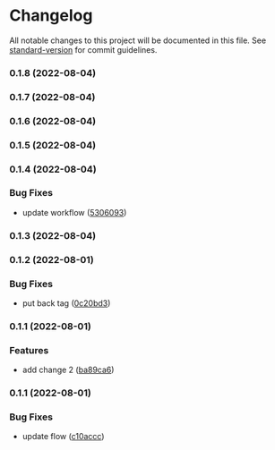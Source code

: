 # Changelog

All notable changes to this project will be documented in this file. See [standard-version](https://github.com/conventional-changelog/standard-version) for commit guidelines.

### 0.1.8 (2022-08-04)

### 0.1.7 (2022-08-04)

### 0.1.6 (2022-08-04)

### 0.1.5 (2022-08-04)

### 0.1.4 (2022-08-04)


### Bug Fixes

* update workflow ([5306093](https://github.com/0xknon/gitflow/commit/530609321b6df83e6e822794bfd175144f4ab06f))

### 0.1.3 (2022-08-04)

### 0.1.2 (2022-08-01)


### Bug Fixes

* put back tag ([0c20bd3](https://github.com/0xknon/gitflow/commit/0c20bd34aa5fa87f227f557f6fda1626671237dd))

### 0.1.1 (2022-08-01)


### Features

* add change 2 ([ba89ca6](https://github.com/0xknon/gitflow/commit/ba89ca6d9861ac7aaea71a848182bca6d3163f92))

### 0.1.1 (2022-08-01)


### Bug Fixes

* update flow ([c10accc](https://github.com/0xknon/gitflow/commit/c10accc10d502d6f90e133bcfe3f0867e84b06ba))
